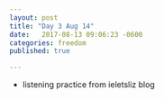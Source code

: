 ```yaml
---
layout: post
title: "Day 3 Aug 14"
date:   2017-08-13 09:06:23 -0600
categories: freedom
published: true

---
```


* listening practice from ieletsliz blog 